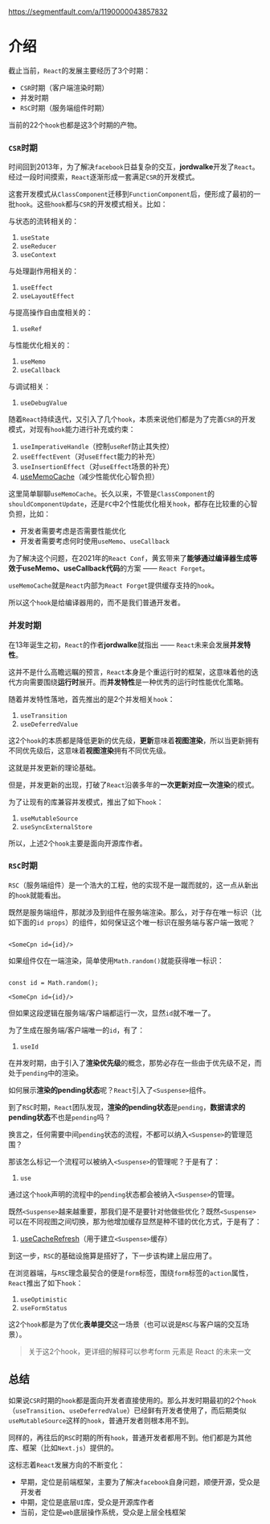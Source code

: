 
https://segmentfault.com/a/1190000043857832

# 介绍

截止当前，`React`的发展主要经历了3个时期：

- `CSR`时期（客户端渲染时期）
- 并发时期
- `RSC`时期（服务端组件时期）

当前的22个`hook`也都是这3个时期的产物。

### `CSR`时期

时间回到2013年，为了解决`facebook`日益复杂的交互，**jordwalke**开发了`React`。经过一段时间摸索，`React`逐渐形成一套满足`CSR`的开发模式。

这套开发模式从`ClassComponent`迁移到`FunctionComponent`后，便形成了最初的一批`hook`。这些`hook`都与`CSR`的开发模式相关。比如：

与状态的流转相关的：

1. `useState`
2. `useReducer`
3. `useContext`

与处理副作用相关的：

1. `useEffect`
2. `useLayoutEffect`

与提高操作自由度相关的：

1. `useRef`

与性能优化相关的：

1. `useMemo`
2. `useCallback`

与调试相关：

1. `useDebugValue`

随着`React`持续迭代，又引入了几个`hook`，本质来说他们都是为了完善`CSR`的开发模式，对现有`hook`能力进行补充或约束：

1. `useImperativeHandle`（控制`useRef`防止其失控）
2. `useEffectEvent`（对`useEffect`能力的补充）
3. `useInsertionEffect`（对`useEffect`场景的补充）
4. [useMemoCache](https://link.juejin.cn/?target=https%3A%2F%2Fgithub.com%2Ffacebook%2Freact%2Fpull%2F25123)（减少性能优化心智负担）

这里简单聊聊`useMemoCache`。长久以来，不管是`ClassComponent`的`shouldComponentUpdate`，还是`FC`中2个性能优化相关`hook`，都存在比较重的心智负担，比如：

- 开发者需要考虑是否需要性能优化
- 开发者需要考虑何时使用`useMemo`、`useCallback`

为了解决这个问题，在2021年的`React Conf`，黄玄带来了**能够通过编译器生成等效于useMemo、useCallback代码**的方案 —— `React Forget`。

`useMemoCache`就是`React`内部为`React Forget`提供缓存支持的`hook`。

所以这个`hook`是给编译器用的，而不是我们普通开发者。

### 并发时期

在13年诞生之初，`React`的作者**jordwalke**就指出 —— `React`未来会发展**并发特性**。

这并不是什么高瞻远瞩的预言，`React`本身是个重运行时的框架，这意味着他的迭代方向需要围绕**运行时**展开。而**并发特性**是一种优秀的运行时性能优化策略。

随着并发特性落地，首先推出的是2个并发相关`hook`：

1. `useTransition`
2. `useDeferredValue`

这2个`hook`的本质都是降低更新的优先级，**更新**意味着**视图渲染**，所以当更新拥有不同优先级后，这意味着**视图渲染**拥有不同优先级。

这就是并发更新的理论基础。

但是，并发更新的出现，打破了`React`沿袭多年的**一次更新对应一次渲染**的模式。

为了让现有的库兼容并发模式，推出了如下`hook`：

1. `useMutableSource`
2. `useSyncExternalStore`

所以，上述2个`hook`主要是面向开源库作者。

### `RSC`时期

`RSC`（服务端组件）是一个浩大的工程，他的实现不是一蹴而就的，这一点从新出的`hook`就能看出。

既然是服务端组件，那就涉及到组件在服务端渲染。那么，对于存在唯一标识（比如下面的`id props`）的组件，如何保证这个唯一标识在服务端与客户端一致呢？

```

<SomeCpn id={id}/>
```

如果组件仅在一端渲染，简单使用`Math.random()`就能获得唯一标识：

```

const id = Math.random();

<SomeCpn id={id}/>
```

但如果这段逻辑在服务端/客户端都运行一次，显然`id`就不唯一了。

为了生成在服务端/客户端唯一的`id`，有了：

1. `useId`

在并发时期，由于引入了**渲染优先级**的概念，那势必存在一些由于优先级不足，而处于`pending`中的渲染。

如何展示**渲染的pending状态**呢？`React`引入了`<Suspense>`组件。

到了`RSC`时期，`React`团队发现，**渲染的pending状态**是`pending`，**数据请求的pending状态**不也是`pending`吗？

换言之，任何需要中间`pending`状态的流程，不都可以纳入`<Suspense>`的管理范围？

那该怎么标记一个流程可以被纳入`<Suspense>`的管理呢？于是有了：

1. `use`

通过这个`hook`声明的流程中的`pending`状态都会被纳入`<Suspense>`的管理。

既然`<Suspense>`越来越重要，那我们是不是要针对他做些优化？既然`<Suspense>`可以在不同视图之间切换，那为他增加缓存显然是种不错的优化方式，于是有了：

1. [useCacheRefresh](https://link.juejin.cn/?target=https%3A%2F%2Fgithub.com%2Freactwg%2Freact-18%2Fdiscussions%2F25)（用于建立`<Suspense>`缓存）

到这一步，`RSC`的基础设施算是搭好了，下一步该构建上层应用了。

在浏览器端，与`RSC`理念最契合的便是`form`标签，围绕`form`标签的`action`属性，`React`推出了如下`hook`：

1. `useOptimistic`
2. `useFormStatus`

这2个`hook`都是为了优化**表单提交**这一场景（也可以说是`RSC`与客户端的交互场景）。

> 关于这2个hook，更详细的解释可以参考form 元素是 React 的未来一文
> 

## 总结

如果说`CSR`时期的`hook`都是面向开发者直接使用的。那么并发时期最初的2个`hook`（`useTransition`、`useDeferredValue`）已经鲜有开发者使用了，而后期类似`useMutableSource`这样的`hook`，普通开发者则根本用不到。

同样的，再往后的`RSC`时期的所有`hook`，普通开发者都用不到。他们都是为其他库、框架（比如`Next.js`）提供的。

这标志着`React`发展方向的不断变化：

- 早期，定位是前端框架，主要为了解决`facebook`自身问题，顺便开源，受众是开发者
- 中期，定位是底层`UI`库，受众是开源库作者
- 当前，定位是`web`底层操作系统，受众是上层全栈框架